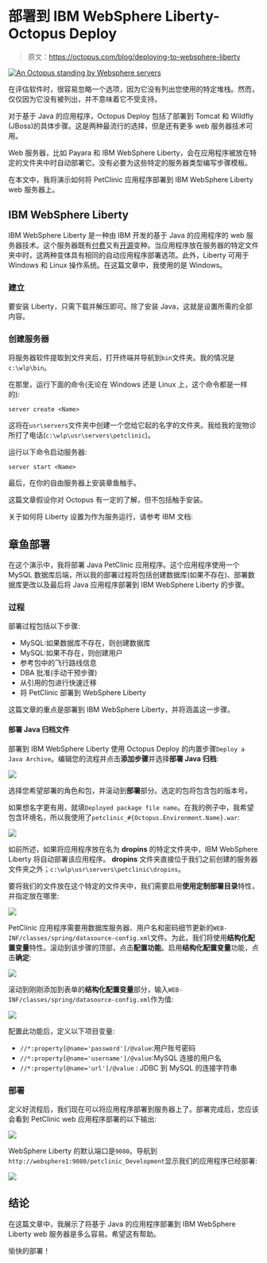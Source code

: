 # 部署到 IBM WebSphere Liberty-Octopus Deploy

> 原文：<https://octopus.com/blog/deploying-to-websphere-liberty>

[![An Octopus standing by Websphere servers](img/1d7be6777d1b3ebea0353c3a66310a89.png)](#)

在评估软件时，很容易忽略一个选项，因为它没有列出您使用的特定堆栈。然而，仅仅因为它没有被列出，并不意味着它不受支持。

对于基于 Java 的应用程序，Octopus Deploy 包括了部署到 Tomcat 和 Wildfly (JBoss)的具体步骤。这是两种最流行的选择，但是还有更多 web 服务器技术可用。

Web 服务器，比如 Payara 和 IBM WebSphere Liberty，会在应用程序被放在特定的文件夹中时自动部署它。没有必要为这些特定的服务器类型编写步骤模板。

在本文中，我将演示如何将 PetClinic 应用程序部署到 IBM WebSphere Liberty web 服务器上。

## IBM WebSphere Liberty

IBM WebSphere Liberty 是一种由 IBM 开发的基于 Java 的应用程序的 web 服务器技术。这个服务器既有[付费](https://www.ibm.com/cloud/websphere-liberty/pricing)又有[开源](https://openliberty.io/)变种。当应用程序放在服务器的特定文件夹中时，这两种变体具有相同的自动应用程序部署选项。此外，Liberty 可用于 Windows 和 Linux 操作系统。在这篇文章中，我使用的是 Windows。

### 建立

要安装 Liberty，只需下载并解压即可。除了安装 Java，这就是设置所需的全部内容。

### 创建服务器

将服务器软件提取到文件夹后，打开终端并导航到`bin`文件夹。我的情况是`c:\wlp\bin`。

在那里，运行下面的命令(无论在 Windows 还是 Linux 上，这个命令都是一样的):

```
server create <Name> 
```

这将在`usr\servers`文件夹中创建一个您给它起的名字的文件夹。我给我的宠物诊所打了电话(`c:\wlp\usr\servers\petclinic`)。

运行以下命令启动服务器:

```
server start <Name> 
```

最后，在你的自由服务器上安装章鱼触手。

这篇文章假设你对 Octopus 有一定的了解，但不包括触手安装。

关于如何将 Liberty 设置为作为服务运行，请参考 IBM 文档:

## 章鱼部署

在这个演示中，我将部署 Java PetClinic 应用程序。这个应用程序使用一个 MySQL 数据库后端，所以我的部署过程将包括创建数据库(如果不存在)、部署数据库更改以及最后将 Java 应用程序部署到 IBM WebSphere Liberty 的步骤。

### 过程

部署过程包括以下步骤:

*   MySQL:如果数据库不存在，则创建数据库
*   MySQL:如果不存在，则创建用户
*   参考包中的飞行路线信息
*   DBA 批准(手动干预步骤)
*   从引用的包进行快速迁移
*   将 PetClinic 部署到 WebSphere Liberty

这篇文章的重点是部署到 IBM WebSphere Liberty，并将涵盖这一步骤。

#### 部署 Java 归档文件

部署到 IBM WebSphere Liberty 使用 Octopus Deploy 的内置步骤`Deploy a Java Archive`。编辑您的流程并点击**添加步骤**并选择**部署 Java 归档**:

[![](img/ec12061766970d8b1a9a4d5bf7d4def9.png)](#)

选择您希望部署的角色和包，并滚动到**部署**部分。选定的包将包含包的版本号。

如果想名字更有用，就填`Deployed package file name`。在我的例子中，我希望包含环境名，所以我使用了`petclinic_#{Octopus.Environment.Name}.war`:

[![](img/87c242737f58ee750fe1b287fd6004df.png)](#)

如前所述，如果将应用程序放在名为 **dropins** 的特定文件夹中，IBM WebSphere Liberty 将自动部署该应用程序。 **dropins** 文件夹直接位于我们之前创建的服务器文件夹之外；`c:\wlp\usr\servers\petclinic\dropins`。

要将我们的文件放在这个特定的文件夹中，我们需要启用**使用定制部署目录**特性，并指定放在哪里:

[![](img/475d1c5b0ba2aff4be7d509e85aed388.png)](#)

PetClinic 应用程序需要用数据库服务器、用户名和密码细节更新的`WEB-INF/classes/spring/datasource-config.xml`文件。为此，我们将使用**结构化配置变量**特性。滚动到该步骤的顶部，点击**配置功能**。启用**结构化配置变量**功能，点击**确定**:

[![](img/f5611109e417961a4263b8aa5a6492ed.png)](#)

滚动到刚刚添加到表单的**结构化配置变量**部分，输入`WEB-INF/classes/spring/datasource-config.xml`作为值:

[![](img/33eaf25943d186e5b683ff5d475fb855.png)](#)

配置此功能后，定义以下项目变量:

*   `//*:property[@name='password']/@value`:用户账号密码
*   `//*:property[@name='username']/@value`:MySQL 连接的用户名
*   `//*:property[@name='url']/@value` : JDBC 到 MySQL 的连接字符串

### 部署

定义好流程后，我们现在可以将应用程序部署到服务器上了。部署完成后，您应该会看到 PetClinic web 应用程序部署的以下输出:

[![](img/2c7d82c792171e9f6b08084dd7c13605.png)](#)

WebSphere Liberty 的默认端口是`9080`。导航到`http://websphere1:9080/petclinic_Development`显示我们的应用程序已经部署:

[![](img/aae92b2aab9b4d3cf4c5b897ae7c8d7d.png)](#)

## 结论

在这篇文章中，我展示了将基于 Java 的应用程序部署到 IBM WebSphere Liberty web 服务器是多么容易。希望这有帮助。

愉快的部署！